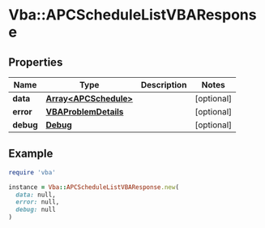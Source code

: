 # Vba::APCScheduleListVBAResponse

## Properties

| Name | Type | Description | Notes |
| ---- | ---- | ----------- | ----- |
| **data** | [**Array&lt;APCSchedule&gt;**](APCSchedule.md) |  | [optional] |
| **error** | [**VBAProblemDetails**](VBAProblemDetails.md) |  | [optional] |
| **debug** | [**Debug**](Debug.md) |  | [optional] |

## Example

```ruby
require 'vba'

instance = Vba::APCScheduleListVBAResponse.new(
  data: null,
  error: null,
  debug: null
)
```

